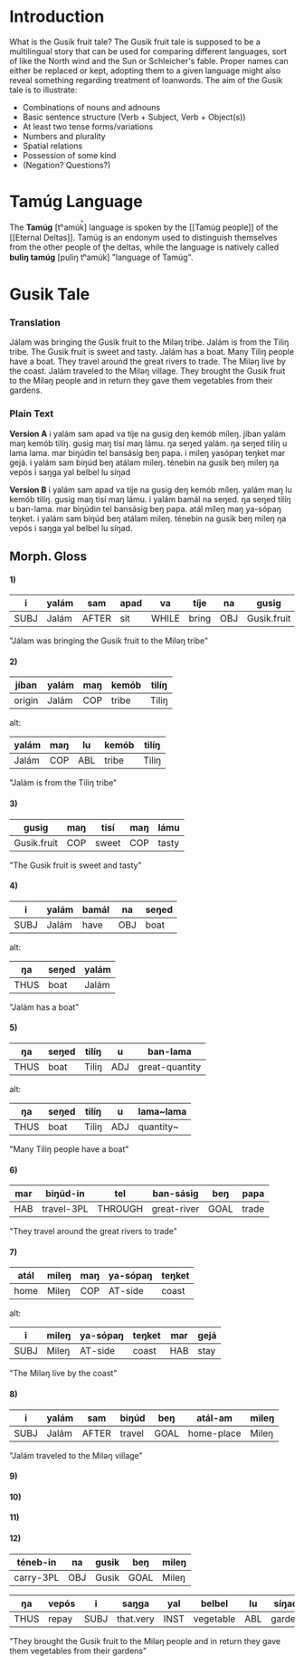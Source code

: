# Introduction

What is the Gusik fruit tale? The Gusik fruit tale is supposed to be a multilingual story that can be used for comparing different languages, sort of like the North wind and the Sun or Schleicher's fable. 
Proper names can either be replaced or kept, adopting them to a given language might also reveal something regarding treatment of loanwords. The aim of the Gusik tale is to illustrate:

- Combinations of nouns and adnouns 
- Basic sentence structure (Verb + Subject, Verb + Object(s))
- At least two tense forms/variations
- Numbers and plurality
- Spatial relations 
- Possession of some kind 
- (Negation? Questions?)
# Tamúg Language

The **Tamúg** \[tʰamúk̚] language is spoken by the [[Tamúg people]] of the [[Eternal Deltas]]. Tamúg is an endonym used to distinguish themselves from the other people of the deltas, while the language is natively called **buliŋ tamúg** \[puliŋ tʰamúk̚] "language of Tamúg".

# Gusik Tale
### Translation 

Jálam was bringing the Gusik fruit to the Miləŋ tribe. Jalám is from the Tiliŋ tribe. The Gusik fruit is sweet and tasty. Jalám has a boat. Many Tiliŋ people have a boat. They travel around the great rivers to trade. The Miləŋ live by the coast. Jalám traveled to the Miləŋ village. They brought the Gusik fruit to the Miləŋ people and in return they gave them vegetables from their gardens. 
### Plain Text

**Version A**
i yalám sam apad va tíje na gusig deŋ kemób míleŋ. jíban yalám maŋ kemób tilíŋ. gusig maŋ tisí maŋ lámu. ŋa seŋed yalám. ŋa seŋed tilíŋ u lama lama. mar biŋúdin tel bansásig beŋ papa. i mileŋ yasópaŋ teŋket mar gejá. i yalám sam biŋúd beŋ atálam mileŋ. ténebin na gusik beŋ mileŋ ŋa vepós i saŋga yal belbel lu síŋad

**Version B**
i yalám sam apad va tíje na gusig deŋ kemób míleŋ. yalám maŋ lu kemób tilíŋ. gusig maŋ tisí maŋ lámu. i yalám bamál na seŋed. ŋa seŋed tilíŋ u ban-lama. mar biŋúdin tel bansásig beŋ papa.
atál mileŋ maŋ ya-sópaŋ teŋket. i yalám sam biŋúd beŋ atálam mileŋ. ténebin na gusik beŋ mileŋ ŋa vepós i saŋga yal belbel lu síŋad. 
## Morph. Gloss

#### 1)

| i    | yalám | sam   | apad | va    | tíje  | na  | gusig       | deŋ | kemób | míleŋ |
| ---- | ----- | ----- | ---- | ----- | ----- | --- | ----------- | --- | ----- | ----- |
| SUBJ | Jalám | AFTER | sit  | WHILE | bring | OBJ | Gusik.fruit | to  | tribe | Mileŋ |
"Jálam was bringing the Gusik fruit to the Miləŋ tribe"
#### 2)

| jíban  | yalám | maŋ | kemób | tilíŋ |
| ------ | ----- | --- | ----- | ----- |
| origin | Jalám | COP | tribe | Tiliŋ |
alt: 

| yalám | maŋ | lu  | kemób | tilíŋ |
| ----- | --- | --- | ----- | ----- |
| Jalám | COP | ABL | tribe | Tiliŋ |
"Jalám is from the Tiliŋ tribe"
#### 3)

| gusig       | maŋ | tisí  | maŋ | lámu  |
| ----------- | --- | ----- | --- | ----- |
| Gusik.fruit | COP | sweet | COP | tasty |
"The Gusik fruit is sweet and tasty"
#### 4)

| i    | yalám | bamál | na  | seŋed |
| ---- | ----- | ----- | --- | ----- |
| SUBJ | Jalám | have  | OBJ | boat  |
alt:

| ŋa   | seŋed | yalám |
| ---- | ----- | ----- |
| THUS | boat  | Jalám |
"Jalám has a boat"
#### 5)

| ŋa   | seŋed | tilíŋ | u   | ban-lama       |
| ---- | ----- | ----- | --- | -------------- |
| THUS | boat  | Tiliŋ | ADJ | great-quantity |
alt:

| ŋa   | seŋed | tilíŋ | u   | lama~lama |
| ---- | ----- | ----- | --- | --------- |
| THUS | boat  | Tiliŋ | ADJ | quantity~ |
"Many Tiliŋ people have a boat"
#### 6)

| mar | biŋúd-in   | tel     | ban-sásig   | beŋ  | papa  |
| --- | ---------- | ------- | ----------- | ---- | ----- |
| HAB | travel-3PL | THROUGH | great-river | GOAL | trade |
"They travel around the great rivers to trade"
#### 7)

| atál | mileŋ | maŋ | ya-sópaŋ | teŋket |
| ---- | ----- | --- | -------- | ------ |
| home | Mileŋ | COP | AT-side  | coast  |
alt:

| i    | mileŋ | ya-sópaŋ | teŋket | mar | gejá |
| ---- | ----- | -------- | ------ | --- | ---- |
| SUBJ | Mileŋ | AT-side  | coast  | HAB | stay |
"The Miləŋ live by the coast"
#### 8) 

| i    | yalám | sam   | biŋúd  | beŋ  | atál-am    | mileŋ |
| ---- | ----- | ----- | ------ | ---- | ---------- | ----- |
| SUBJ | Jalám | AFTER | travel | GOAL | home-place | Mileŋ |
"Jalám traveled to the Miləŋ village"
#### 9)
#### 10)
#### 11)
#### 12)

| téneb-in  | na  | gusik | beŋ  | mileŋ |
| --------- | --- | ----- | ---- | ----- |
| carry-3PL | OBJ | Gusik | GOAL | Mileŋ |

| ŋa   | vepós | i    | saŋga     | yal  | belbel    | lu  | síŋad  |
| ---- | ----- | ---- | --------- | ---- | --------- | --- | ------ |
| THUS | repay | SUBJ | that.very | INST | vegetable | ABL | garden |
"They brought the Gusik fruit to the Miləŋ people and in return they gave them vegetables from their gardens"
